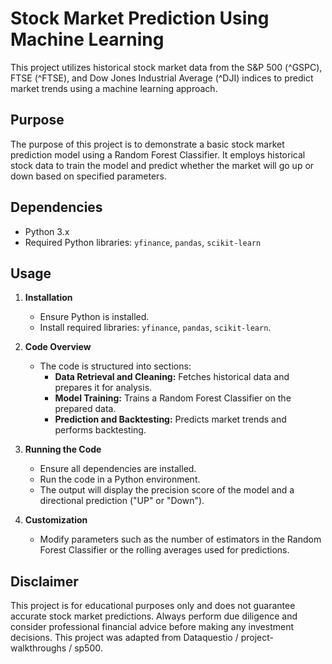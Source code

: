 # Stock Market Prediction Using Machine Learning

This project utilizes historical stock market data from the S&P 500 (^GSPC), FTSE (^FTSE), and Dow Jones Industrial Average (^DJI) indices to predict market trends using a machine learning approach.

## Purpose
The purpose of this project is to demonstrate a basic stock market prediction model using a Random Forest Classifier. It employs historical stock data to train the model and predict whether the market will go up or down based on specified parameters.

## Dependencies
- Python 3.x
- Required Python libraries: `yfinance`, `pandas`, `scikit-learn`

## Usage
1. **Installation**
    - Ensure Python is installed.
    - Install required libraries: `yfinance`, `pandas`, `scikit-learn`.

2. **Code Overview**
    - The code is structured into sections:
        - **Data Retrieval and Cleaning:** Fetches historical data and prepares it for analysis.
        - **Model Training:** Trains a Random Forest Classifier on the prepared data.
        - **Prediction and Backtesting:** Predicts market trends and performs backtesting.

3. **Running the Code**
    - Ensure all dependencies are installed.
    - Run the code in a Python environment.
    - The output will display the precision score of the model and a directional prediction ("UP" or "Down").

4. **Customization**
    - Modify parameters such as the number of estimators in the Random Forest Classifier or the rolling averages used for predictions.

## Disclaimer
This project is for educational purposes only and does not guarantee accurate stock market predictions. Always perform due diligence and consider professional financial advice before making any investment decisions. This project was adapted from Dataquestio / project-walkthroughs / sp500.
